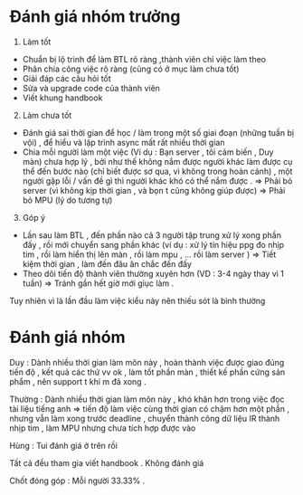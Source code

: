 # Đánh giá nhóm trưởng
1. Làm tốt 
- Chuẩn bị lộ trình để làm BTL rõ ràng ,thành viên chỉ việc làm theo 
- Phân chia công việc rõ ràng (cũng có ở mục làm chưa tốt)
- Giải đáp các câu hỏi tốt 
- Sửa và upgrade code của thành viên 
- Viết khung handbook 
2. Làm chưa tốt 
- Đánh giá sai thời gian để học / làm trong một số giai đoạn (những tuần bị vội) , để hiểu và lập trình async mất rất nhiều thời gian  
- Chia mỗi người làm một việc (Ví dụ : Bạn server , tôi cảm biến , Duy màn) chưa hợp lý , bởi như thế không nắm được người khác làm được cụ thể đến bước nào (chỉ biết được sơ qua, vì không trong hoàn cảnh) , một người gặp lỗi / vấn đề gì thì người khác khó có thể nắm được . 
=> Phải bỏ server (vì không kịp thời gian , và bọn t cũng không giúp được)
=> Phải bỏ MPU (lý do tương tự)  
3. Góp ý 
- Lần sau làm BTL , đến phần nào cả 3 người tập trung xử lý xong phần đấy , rồi mới chuyển sang phần khác (ví dụ : xử lý tín hiệu ppg đo nhịp tim , rồi làm hiển thị lên màn , rồi làm mpu , ... rồi làm server )
=> Tiết kiệm thời gian , làm đến đâu ăn chắc đến đấy
- Theo dõi tiến độ thành viên thường xuyên hơn (VD : 3-4 ngày thay vì 1 tuần) => Tránh gần hết giờ mới giục làm . 



Tuy nhiên vì là lần đầu làm việc kiểu này nên thiếu sót là bình thường



# Đánh giá nhóm 

Duy : Dành nhiều thời gian làm môn này , hoàn thành việc được giao đúng tiến độ , kết quả các thứ vv ok , làm tốt phần màn , thiết kế phần cứng sản phẩm , nên support t khi m đã xong .

Thường : Dành nhiều thời gian làm môn này , khó khăn hơn trong việc đọc tài liệu tiếng anh => tiến độ làm việc cùng thời gian có chậm hơn một phần , nhưng vẫn làm xong trước deadline , chuyển thành công dữ liệu IR thành nhịp tim , làm MPU nhưng chưa tích hợp được vào

Hùng : Tui đánh giá ở trên rồi


Tất cả đều tham gia viết handbook . Không đánh giá 

Chốt đóng góp : Mỗi người 33.33% .